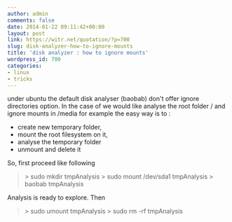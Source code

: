 ```yaml
---
author: admin
comments: false
date: 2014-01-22 09:11:42+00:00
layout: post
link: https://witr.net/quotation/?p=700
slug: disk-analyzer-how-to-ignore-mounts
title: 'disk analyzer : how to ignore mounts'
wordpress_id: 700
categories:
- linux
- tricks
---
```



under ubuntu the default disk analyser (baobab) don't offer ignore directories option.
In the case of we would like analyse the root folder / and ignore mounts in /media for example the easy way is to : 
- create new temporary folder, 
- mount the root filesystem on it, 
- analyse the temporary folder
- unmount and delete it

So, first proceed like following


<blockquote>
> sudo mkdir tmpAnalysis
> sudo mount /dev/sda1 tmpAnalysis
> baobab tmpAnalysis
</blockquote>


Analysis is ready to explore.
Then 


<blockquote>
> sudo umount tmpAnalysis
> sudo rm -rf tmpAnalysis
</blockquote>




